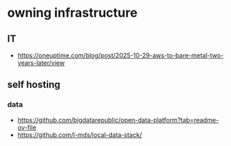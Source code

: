 # owning infrastructure

## IT

- https://oneuptime.com/blog/post/2025-10-29-aws-to-bare-metal-two-years-later/view

## self hosting


### data

- https://github.com/bigdatarepublic/open-data-platform?tab=readme-ov-file
- https://github.com/l-mds/local-data-stack/
